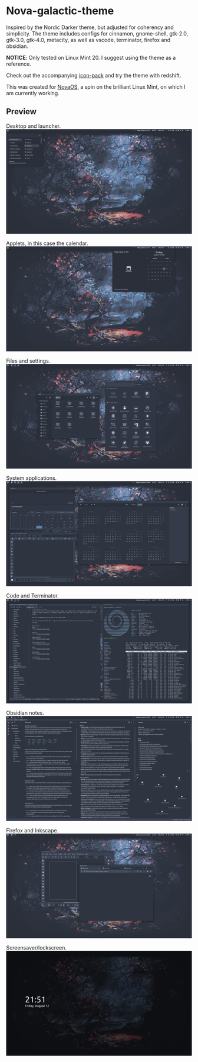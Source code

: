 # Nova-galactic-theme
Inspired by the Nordic Darker theme, but adjusted for coherency and simplicity. The theme includes configs for cinnamon, gnome-shell, gtk-2.0, gtk-3.0, gtk-4.0, metacity, as well as vscode, terminator, firefox and obsidian.

**NOTICE**: Only tested on Linux Mint 20. I suggest using the theme as a reference.

Check out the accompanying [icon-pack](https://github.com/NicklasVraa/Nova-galactic-icons) and try the theme with redshift.

This was created for [NovaOS](https://github.com/NicklasVraa/NovaOS), a spin on the brilliant Linux Mint, on which I am currently working.

## Preview
Desktop and launcher.
![alt](meta/desktop.png)

Applets, in this case the calendar.
![alt](meta/applet.png)

Files and settings.
![alt](meta/files_settings.png)

System applications.
![alt](meta/os_apps.png)

Code and Terminator.
![alt](meta/code_term.png)

Obsidian notes.
![alt](meta/obsidian.png)

Firefox and Inkscape.
![alt](meta/browser_inkscape.png)

Screensaver/lockscreen.
![alt](meta/lock.png)
